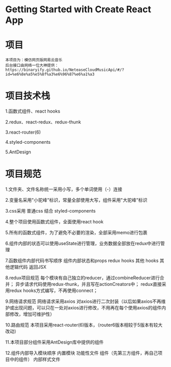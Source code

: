 # Getting Started with Create React App

# 项目

    本项目为：模仿网页版网易云音乐
    后台接口由网络一位大神提供：https://binaryify.github.io/NeteaseCloudMusicApi/#/?id=%e6%8e%a5%e5%8f%a3%e6%96%87%e6%a1%a3

# 项目技术栈

  1.函数式组件、react hooks

  2.redux、react-redux、redux-thunk

  3.react-router(6)

  4.styled-components

  5.AntDesign

# 项目规范

  1.文件夹、文件名称统一采用小写，多个单词使用（-）连接

  2.变量名采用"小驼峰"标识，常量全部使用大写，组件采用"大驼峰"标识

  3.css采用 普通css 结合 styled-components

  4.整个项目使用函数式组件，全面使用react hook

  5.所有的函数式组件，为了避免不必要的渲染，全部采用memo进行包裹

  6.组件内部的状态可以使用useState进行管理，业务数据全部放在redux中进行管理

  7.函数组件内部代码书写顺序
      组件内部状态和props
      redux hooks
      其他 hooks
      其他逻辑代码
      返回JSX

  8.redux项目规范
      每个模块有自己独立的reducer，通过combineReducer进行合并；
      异步请求代码使用redux-thunk，并且写在actionCreators中； 
      redux直接采用redux hooks方式编写，不再使用connect；

  9.网络请求规范
      网络请求采用axios
      对axios进行二次封装（以后如果axios不再维护或出现问题，可以只在一处对axios进行修改，不用再在每个使用axios的组件内部修改，增加可维护性）

  10.路由规范
      本项目采用react-router(6)版本，（router6版本相较于5版本有较大改动）

  11.本项目部分组件采用AntDesign库中提供的组件

  12.组件内部导入模块顺序
      内置模块
      功能性文件
      组件（先第三方组件，再自己项目中的组件）
      内部样式文件   